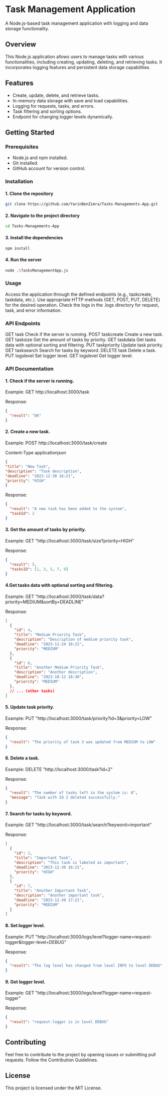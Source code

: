# Task Management Application

A Node.js-based task management application with logging and data storage functionality.

## Overview

This Node.js application allows users to manage tasks with various functionalities, including creating, updating, deleting, and retrieving tasks. It incorporates logging features and persistent data storage capabilities.

## Features

- Create, update, delete, and retrieve tasks.
- In-memory data storage with save and load capabilities.
- Logging for requests, tasks, and errors.
- Task filtering and sorting options.
- Endpoint for changing logger levels dynamically.

## Getting Started

### Prerequisites

- Node.js and npm installed.
- Git installed.
- GitHub account for version control.

### Installation

#### 1. Clone the repository

   ```bash 
   git clone https://github.com/YarinBenZimra/Tasks-Managements-App.git
```
   
#### 2. Navigate to the project directory

  ```bash 
cd Tasks-Managements-App
```
   
#### 3. Install the dependencies

 ```bash 
 npm install
```

#### 4. Run the server

 ```bash 
 node .\TasksManagementApp.js
```

### Usage
Access the application through the defined endpoints (e.g., taskcreate, taskdata, etc.).
Use appropriate HTTP methods (GET, POST, PUT, DELETE) for the desired operation.
Check the logs in the .logs directory for request, task, and error information.
### API Endpoints
GET task Check if the server is running.
POST taskcreate Create a new task.
GET tasksize Get the amount of tasks by priority.
GET taskdata Get tasks data with optional sorting and filtering.
PUT taskpriority Update task priority.
GET tasksearch Search for tasks by keyword.
DELETE task Delete a task.
PUT logslevel Set logger level.
GET logslevel Get logger level.

### API Documentation

#### 1. Check if the server is running.

Example: 
GET http://localhost:3000/task

Response:
```json
{
  "result": "OK"
}
```

#### 2. Create a new task.

Example:
POST http://localhost:3000/task/create

Content-Type applicationjson
```json
{
"title": "New Task",
"description": "Task description",
"deadline": "2023-12-30 16:21",
"priority": "HIGH"
}
```

Response:
```json
{
  "result": "A new task has been added to the system",
  "taskId": 2
}
```

#### 3. Get the amount of tasks by priority.

Example:
GET "http://localhost:3000/task/size?priority=HIGH"

Response:
```json
{
  "result": 5,
  "tasksID": [1, 3, 5, 7, 9]
}
```

#### 4.Get tasks data with optional sorting and filtering.

Example:
GET  "http://localhost:3000/task/data?priority=MEDIUM&sortBy=DEADLINE"

Response:
```json
[
  {
    "id": 4,
    "title": "Medium Priority Task",
    "description": "Description of medium priority task",
    "deadline": "2023-11-24 16:21",
    "priority": "MEDIUM"
  },
  {
    "id": 6,
    "title": "Another Medium Priority Task",
    "description": "Another description",
    "deadline": "2023-10-12 18:30",
    "priority": "MEDIUM"
  },
  // ... (other tasks)
]
```

#### 5. Update task priority.

Example:
PUT "http://localhost:3000/task/priority?id=3&priority=LOW"

Response:
```json
{
  "result": "The priority of task 3 was updated from MEDIUM to LOW"
}
```

#### 6. Delete a task.

Example:
DELETE "http://localhost:3000/task?id=2"

Response:
```json
{
  "result": "The number of tasks left in the system is: 8",
  "message": "Task with Id 2 deleted successfully."
}
```

#### 7. Search for tasks by keyword.

Example:
GET "http://localhost:3000/task/search?keyword=important"

Response:
```json
[
  {
    "id": 2,
    "title": "Important Task",
    "description": "This task is labeled as important",
    "deadline": "2023-12-30 16:21",
    "priority": "HIGH"
  },
  {
    "id": 7,
    "title": "Another Important Task",
    "description": "Another important task",
    "deadline": "2023-12-30 17:21",
    "priority": "MEDIUM"
  }
]
```

#### 8. Set logger level.

Example:
PUT "http://localhost:3000/logs/level?logger-name=request-logger&logger-level=DEBUG"

Response:
```json
{
  "result": "The log level has changed from level INFO to level DEBUG"
}
```

#### 9. Get logger level.

Example:
GET "http://localhost:3000/logs/level?logger-name=request-logger"

Response:
```json
{
  "result": "request-logger is in level DEBUG"
}
```

## Contributing
Feel free to contribute to the project by opening issues or submitting pull requests. Follow the Contribution Guidelines.

## License
This project is licensed under the MIT License.

